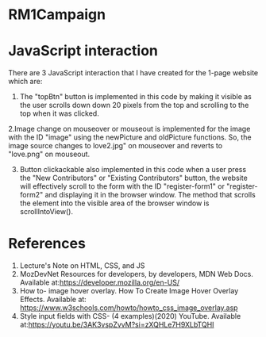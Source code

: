 # RM1Campaign

# JavaScript interaction

There are 3 JavaScript interaction that I have created for the 1-page website which are:

1. The "topBtn" button is implemented in this code by making it visible as the user scrolls down down 20 pixels from the top and scrolling to the top when it was        clicked.

2.Image change on mouseover or mouseout is implemented for the image with the ID "image" using the newPicture and oldPicture functions. So, the image source changes 
  to love2.jpg" on mouseover and reverts to "love.png" on mouseout.

3. Button clickackable also implemented in this code when a user press the "New Contributors" or "Existing Contributors" button, the website will effectively scroll     to the form with the ID "register-form1" or "register-form2" and displaying it in the browser window. The method that scrolls the element into the visible area of     the browser window is scrollIntoView().

# References

1. Lecture's Note on HTML, CSS, and JS
2. MozDevNet Resources for developers, by developers, MDN Web Docs.
     Available at:https://developer.mozilla.org/en-US/
3. How to- image hover overlay. How To Create Image Hover Overlay Effects.
     Available at: https://www.w3schools.com/howto/howto_css_image_overlay.asp
4. Style input fields with CSS- (4 examples)(2020) YouTube.
     Available at:https://youtu.be/3AK3vspZvvM?si=zXQHLe7H9XLbTQHI 
